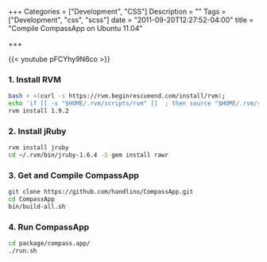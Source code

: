 +++
Categories = ["Development", "CSS"]
Description = ""
Tags = ["Development", "css", "scss"]
date = "2011-09-20T12:27:52-04:00"
title = "Compile CompassApp on Ubuntu 11.04"

+++

{{< youtube pFCYhy9N6co >}}

### 1. Install RVM

``` sh
bash < <(curl -s https://rvm.beginrescueend.com/install/rvm);
echo 'if [[ -s "$HOME/.rvm/scripts/rvm" ]]  ; then source "$HOME/.rvm/scripts/rvm" ; fi' > ~/.bashrc
rvm install 1.9.2
```

### 2. Install jRuby

``` sh
rvm install jruby
cd ~/.rvm/bin/jruby-1.6.4 -S gem install rawr
```

### 3. Get and Compile CompassApp

``` sh
git clone https://github.com/handlino/CompassApp.git
cd CompassApp
bin/build-all.sh
```

### 4. Run CompassApp

``` sh
cd package/compass.app/
./run.sh
```


